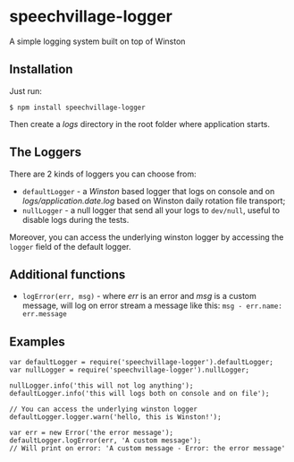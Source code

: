 # speechvillage-logger
A simple logging system built on top of Winston

Installation
------
Just run:
```
$ npm install speechvillage-logger
```
Then create a *logs* directory in the root folder where application starts.

The Loggers
------
There are 2 kinds of loggers you can choose from:

+ `defaultLogger` - a *Winston* based logger that logs on console and on *logs/application.date.log* based on Winston daily rotation file transport;
+ `nullLogger` - a null logger that send all your logs to `dev/null`, useful to disable logs during the tests.

Moreover, you can access the underlying winston logger by accessing the `logger` field of the default logger.

Additional functions
-----

+ `logError(err, msg)` - where *err* is an error and *msg* is a custom message, will log on error stream a message like this: `msg - err.name: err.message`

Examples
--------

```
var defaultLogger = require('speechvillage-logger').defaultLogger;
var nullLogger = require('speechvillage-logger').nullLogger;

nullLogger.info('this will not log anything');
defaultLogger.info('this will logs both on console and on file');

// You can access the underlying winston logger
defaultLogger.logger.warn('hello, this is Winston!');

var err = new Error('the error message');
defaultLogger.logError(err, 'A custom message');
// Will print on error: 'A custom message - Error: the error message'
```
